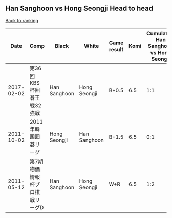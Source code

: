 ## Han Sanghoon vs Hong Seongji Head to head

[Back to ranking](../../index.md)




| **Date** | **Comp** | **Black** | **White** | **Game result** | **Komi** | **Cumulative Han Sanghoon vs Hong Seongji** | **Han Sanghoon streak** | **Hong Seongji streak** | 
| --- | --- | --- | --- | --- | --- | --- | --- | --- |
| 2017-02-02 | 第36回KBS杯囲碁王戦32強戦 | Han Sanghoon | Hong Seongji | B+0.5 | 6.5 | 1:1 | 1 | 0 | 
| 2011-10-02 | 2011年韓国囲碁リーグ | Hong Seongji | Han Sanghoon | B+1.5 | 6.5 | 0:1 | 0 | 1 | 
| 2011-05-12 | 第7期物価情報杯プロ棋戦リーグD | Han Sanghoon | Hong Seongji | W+R | 6.5 | 1:2 | 0 | 1 |




